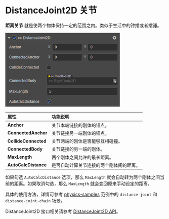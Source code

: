 # DistanceJoint2D 关节

**距离关节** 就是使两个物体保持一定的范围之内。类似于生活中的钟摆或者摆锤。

![distancejoint2d](../image/distancejoint2d.png)

属性 | 功能说明
:---|:---
**Anchor** | 关节本端链接的刚体的锚点。
**ConnectedAnchor** | 关节链接另一端刚体的锚点。
**CollideConnected**  |  关节两端的刚体是否能够互相碰撞。
**ConnectedBody**  |  关节链接的另一端的刚体。
**MaxLength**  |  两个刚体之间允许的最长距离。
**AutoCalcDistance**  | 是否自动计算关节连接的两个刚体间的距离。

如果勾选 `AutoCalcDistance` 选项，那么 `MaxLength` 就会自动转为两个刚体之间当前的距离。如果取消勾选，那么 `MaxLength` 就会变回原来手动设定的距离。

<!-- ![distance](../image/distance.gif) -->

具体的使用方法，详情可参考 [physics-samples](https://github.com/cocos-creator/physics-samples/tree/v3.x/2d/box2d/assets/cases/example/joints) 范例中的 `distance-joint` 和 `distance-joint-chain` 场景。

DistanceJoint2D 接口相关请参考 [DistanceJoint2D API](__APIDOC__/zh/classes/physics2d.distancejoint2d.html)。
